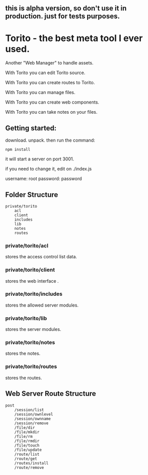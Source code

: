 ## this is alpha version, so don't use it in production. just for tests purposes.


# Torito - the best meta tool I ever used.

Another "Web Manager" to handle assets. 

With Torito you can edit Torito source.

With Torito you can create routes to Torito.

With Torito you can manage files.

With Torito you can create web components.

With Torito you can take notes on your files.


## Getting started:

download. unpack. then run the command:

```
npm install
```

it will start a server on port 3001.

if you need to change it, edit on ./index.js

username: root
password: password

## Folder Structure

    private/torito
        acl
        client
        includes
        lib
        notes
        routes
      
### private/torito/acl

stores the access control list data.

### private/torito/client

stores the web interface .

### private/torito/includes

stores the allowed server modules.

### private/torito/lib

stores the server modules.

### private/torito/notes

stores the notes.

### private/torito/routes

stores the routes.

## Web Server Route Structure

    post
        /session/list
        /session/ownlevel
        /session/ownname
        /session/remove
        /file/dir
        /file/mkdir
        /file/rm
        /file/rmdir
        /file/touch
        /file/update
        /route/list
        /route/get
        /routes/install
        /route/remove
        
        

